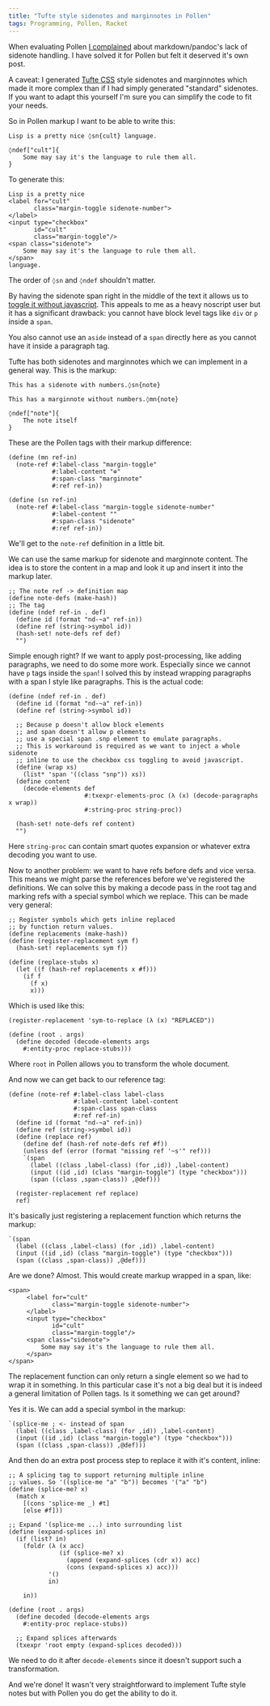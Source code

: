 ```yaml
---
title: "Tufte style sidenotes and marginnotes in Pollen"
tags: Programming, Pollen, Racket
---
```


When evaluating Pollen [I complained][prev-post] about markdown/pandoc's lack of sidenote handling. I have solved it for Pollen but felt it deserved it's own post.

A caveat: I generated [Tufte CSS][] style sidenotes and marginnotes which made it more complex than if I had simply generated "standard" sidenotes. If you want to adapt this yourself I'm sure you can simplify the code to fit your needs.

So in Pollen markup I want to be able to write this:

```
Lisp is a pretty nice ◊sn{cult} language.

◊ndef["cult"]{
    Some may say it's the language to rule them all.
}
```

To generate this:

```{.html}
Lisp is a pretty nice
<label for="cult"
       class="margin-toggle sidenote-number">
</label>
<input type="checkbox"
       id="cult"
       class="margin-toggle"/>
<span class="sidenote">
    Some may say it's the language to rule them all.
</span>
language.
```

The order of `◊sn` and `◊ndef` shouldn't matter.

By having the sidenote span right in the middle of the text it allows us to [toggle it without javascript][toggle-noscript]. This appeals to me as a heavy noscript user but it has a significant drawback: you cannot have block level tags like `div` or `p` inside a `span`.

You also cannot use an `aside` instead of a `span` directly here as you cannot have it inside a paragraph tag.

Tufte has both sidenotes and marginnotes which we can implement in a general way. This is the markup:

```
This has a sidenote with numbers.◊sn{note}

This has a marginnote without numbers.◊mn{note}

◊ndef["note"]{
    The note itself
}
```

These are the Pollen tags with their markup difference:

```{.lisp}
(define (mn ref-in)
  (note-ref #:label-class "margin-toggle"
            #:label-content "⊕"
            #:span-class "marginnote"
            #:ref ref-in))

(define (sn ref-in)
  (note-ref #:label-class "margin-toggle sidenote-number"
            #:label-content ""
            #:span-class "sidenote"
            #:ref ref-in))
```

We'll get to the `note-ref` definition in a little bit.

We can use the same markup for sidenote and marginnote content. The idea is to store the content in a map and look it up and insert it into the markup later.


```{.lisp}
;; The note ref -> definition map
(define note-defs (make-hash))
;; The tag
(define (ndef ref-in . def)
  (define id (format "nd-~a" ref-in))
  (define ref (string->symbol id))
  (hash-set! note-defs ref def)
  "")
```

Simple enough right? If we want to apply post-processing, like adding paragraphs, we need to do some more work. Especially since we cannot have `p` tags inside the `span`! I solved this by instead wrapping paragraphs with a span I style like paragraphs. This is the actual code:

```{.lisp}
(define (ndef ref-in . def)
  (define id (format "nd-~a" ref-in))
  (define ref (string->symbol id))

  ;; Because p doesn't allow block elements
  ;; and span doesn't allow p elements
  ;; use a special span .snp element to emulate paragraphs.
  ;; This is workaround is required as we want to inject a whole sidenote
  ;; inline to use the checkbox css toggling to avoid javascript.
  (define (wrap xs)
    (list* 'span '((class "snp")) xs))
  (define content
    (decode-elements def
                     #:txexpr-elements-proc (λ (x) (decode-paragraphs x wrap))
                     #:string-proc string-proc))

  (hash-set! note-defs ref content)
  "")
```

Here `string-proc` can contain smart quotes expansion or whatever extra decoding you want to use.

Now to another problem: we want to have refs before defs and vice versa. This means we might parse the references before we've registered the definitions. We can solve this by making a decode pass in the root tag and marking refs with a special symbol which we replace. This can be made very general:

```{.lisp}
;; Register symbols which gets inline replaced
;; by function return values.
(define replacements (make-hash))
(define (register-replacement sym f)
  (hash-set! replacements sym f))

(define (replace-stubs x)
  (let ((f (hash-ref replacements x #f)))
    (if f
      (f x)
      x)))
```

Which is used like this:

```{.lisp}
(register-replacement 'sym-to-replace (λ (x) "REPLACED"))

(define (root . args)
  (define decoded (decode-elements args
    #:entity-proc replace-stubs)))
```

Where `root` in Pollen allows you to transform the whole document.

And now we can get back to our reference tag:

```{.lisp}
(define (note-ref #:label-class label-class
                  #:label-content label-content
                  #:span-class span-class
                  #:ref ref-in)
  (define id (format "nd-~a" ref-in))
  (define ref (string->symbol id))
  (define (replace ref)
    (define def (hash-ref note-defs ref #f))
    (unless def (error (format "missing ref '~s'" ref)))
    `(span
      (label ((class ,label-class) (for ,id)) ,label-content)
      (input ((id ,id) (class "margin-toggle") (type "checkbox")))
      (span ((class ,span-class)) ,@def)))

  (register-replacement ref replace)
  ref)
```

It's basically just registering a replacement function which returns the markup:

```{.lisp}
`(span
  (label ((class ,label-class) (for ,id)) ,label-content)
  (input ((id ,id) (class "margin-toggle") (type "checkbox")))
  (span ((class ,span-class)) ,@def)))
```

Are we done? Almost. This would create markup wrapped in a span, like:

```{.html}
<span>
     <label for="cult"
            class="margin-toggle sidenote-number">
     </label>
     <input type="checkbox"
            id="cult"
            class="margin-toggle"/>
     <span class="sidenote">
         Some may say it's the language to rule them all.
     </span>
</span>
```

The replacement function can only return a single element so we had to wrap it in something. In this particular case it's not a big deal but it is indeed a general limitation of Pollen tags. Is it something we can get around?

Yes it is. We can add a special symbol in the markup:

```{.lisp}
`(splice-me ; <- instead of span
  (label ((class ,label-class) (for ,id)) ,label-content)
  (input ((id ,id) (class "margin-toggle") (type "checkbox")))
  (span ((class ,span-class)) ,@def)))
```

And then do an extra post process step to replace it with it's content, inline:

```{.lisp}
;; A splicing tag to support returning multiple inline
;; values. So '((splice-me "a" "b")) becomes '("a" "b")
(define (splice-me? x)
  (match x
    [(cons 'splice-me _) #t]
    [else #f]))

;; Expand '(splice-me ...) into surrounding list
(define (expand-splices in)
  (if (list? in)
    (foldr (λ (x acc)
              (if (splice-me? x)
                (append (expand-splices (cdr x)) acc)
                (cons (expand-splices x) acc)))
           '()
           in)

    in))

(define (root . args)
  (define decoded (decode-elements args
    #:entity-proc replace-stubs))

  ;; Expand splices afterwards
  (txexpr 'root empty (expand-splices decoded)))
```

We need to do it after `decode-elements` since it doesn't support such a transformation.

And we're done! It wasn't very straightforward to implement Tufte style notes but with Pollen you do get the ability to do it.



[prev-post]: /blog/2019/03/03/first_impressions_of_pollen/ "First impressions of Pollen"
[Tufte CSS]: https://edwardtufte.github.io/tufte-css/ "Tufte CSS"
[toggle-noscript]: https://stackoverflow.com/questions/11023816/toggle-divs-without-using-javascript "Toggle divs without using javascript"

